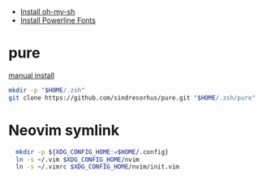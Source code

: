 - [Install oh-my-sh](https://ohmyz.sh/)
- [Install Powerline Fonts](https://github.com/powerline/fonts)

# pure
[manual install](https://github.com/sindresorhus/pure#manually)
```bash
mkdir -p "$HOME/.zsh"
git clone https://github.com/sindresorhus/pure.git "$HOME/.zsh/pure"
```

# Neovim symlink
```bash
  mkdir -p ${XDG_CONFIG_HOME:=$HOME/.config}
  ln -s ~/.vim $XDG_CONFIG_HOME/nvim
  ln -s ~/.vimrc $XDG_CONFIG_HOME/nvim/init.vim
```

